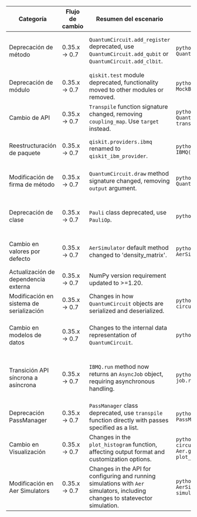| Categoría | Flujo de cambio | Resumen del escenario | Ejemplo de código en versión de origen | Ejemplo de código en versión de destino | Grado de dificultad | Grado de afectación SE/QSE | Referencia |
|---|---|---|---|---|---|---|---|
| Deprecación de método | 0.35.x → 0.7 | `QuantumCircuit.add_register` deprecated, use `QuantumCircuit.add_qubit` or `QuantumCircuit.add_clbit`. | ```python from qiskit import QuantumCircuit qc = QuantumCircuit() qc.add_register(2) ``` | ```python from qiskit import QuantumCircuit qc = QuantumCircuit() qc.add_qubit(2) ``` | Baja | QSE (Impacta la construcción de circuitos cuánticos) | [https://docs.quantum.ibm.com/api/qiskit/release-notes/0.7](https://docs.quantum.ibm.com/api/qiskit/release-notes/0.7) |
| Deprecación de módulo | 0.35.x → 0.7 | `qiskit.test` module deprecated, functionality moved to other modules or removed. | ```python from qiskit.test import MockBackend backend = MockBackend() ``` |  | Alta | SE (Impacta pruebas y desarrollo) | [https://docs.quantum.ibm.com/api/qiskit/release-notes/0.7](https://docs.quantum.ibm.com/api/qiskit/release-notes/0.7) |
| Cambio de API | 0.35.x → 0.7 | `Transpile` function signature changed, removing `coupling_map`.  Use `target` instead. | ```python from qiskit import transpile circuit = QuantumCircuit(2) transpiled_circuit = transpile(circuit, backend, coupling_map=coupling_map) ``` | ```python from qiskit import transpile circuit = QuantumCircuit(2) transpiled_circuit = transpile(circuit, target=backend) ``` | Moderada | QSE (Impacta la optimización de circuitos) | [https://docs.quantum.ibm.com/api/qiskit/release-notes/0.7](https://docs.quantum.ibm.com/api/qiskit/release-notes/0.7) |
| Reestructuración de paquete | 0.35.x → 0.7 | `qiskit.providers.ibmq` renamed to `qiskit_ibm_provider`. | ```python from qiskit.providers.ibmq import IBMQ ibm = IBMQ() ``` | ```python from qiskit_ibm_provider import IBMQ ibm = IBMQ() ``` | Moderada | SE (Impacta la organización del código) | [https://docs.quantum.ibm.com/api/qiskit/release-notes/0.7](https://docs.quantum.ibm.com/api/qiskit/release-notes/0.7) |
| Modificación de firma de método | 0.35.x → 0.7 | `QuantumCircuit.draw` method signature changed, removing `output` argument. | ```python from qiskit import QuantumCircuit qc = QuantumCircuit(2) qc.draw(output='text') ``` | ```python from qiskit import QuantumCircuit qc = QuantumCircuit(2) qc.draw() ``` | Baja | QSE (Impacta la visualización de circuitos) | [https://docs.quantum.ibm.com/api/qiskit/release-notes/0.7](https://docs.quantum.ibm.com/api/qiskit/release-notes/0.7) |
| Deprecación de clase | 0.35.x → 0.7 | `Pauli` class deprecated, use `PauliOp`. | ```python from qiskit import Pauli p = Pauli('X') ``` | ```python from qiskit import PauliOp p = PauliOp('X') ``` | Baja | QSE (Impacta la representación de operadores) | [https://docs.quantum.ibm.com/api/qiskit/release-notes/0.7](https://docs.quantum.ibm.com/api/qiskit/release-notes/0.7) |
| Cambio en valores por defecto | 0.35.x → 0.7 | `AerSimulator` default method changed to 'density_matrix'. | ```python from qiskit_aer import AerSimulator simulator = AerSimulator() job = simulator.run(circuit) ``` | ```python from qiskit_aer import AerSimulator simulator = AerSimulator(method='density_matrix') job = simulator.run(circuit) ``` | Baja | QSE (Impacta la simulación de circuitos) | [https://docs.quantum.ibm.com/api/qiskit/release-notes/0.7](https://docs.quantum.ibm.com/api/qiskit/release-notes/0.7) |
| Actualización de dependencia externa | 0.35.x → 0.7 | NumPy version requirement updated to >=1.20. |  |  | Moderada | SE (Impacta la compatibilidad del entorno) | [https://github.com/qiskit/qiskit/releases](https://github.com/qiskit/qiskit/releases) |
| Modificación en sistema de serialización | 0.35.x → 0.7 | Changes in how `QuantumCircuit` objects are serialized and deserialized. | ```python circuit = QuantumCircuit(2) serialized_circuit = circuit.serialize() ``` | ```python circuit = QuantumCircuit(2) serialized_circuit = circuit.serialize() # May require updated deserialization logic``` | Moderada | SE (Impacta la persistencia de circuitos) | [https://docs.quantum.ibm.com/migration-guides](https://docs.quantum.ibm.com/migration-guides) |
| Cambio en modelos de datos | 0.35.x → 0.7 | Changes to the internal data representation of `QuantumCircuit`. | ```python circuit = QuantumCircuit(2) print(circuit.data) ``` | ```python circuit = QuantumCircuit(2) print(circuit.data) # Data structure may be different``` | Moderada | QSE (Impacta la manipulación interna de circuitos) | [https://docs.quantum.ibm.com/migration-guides](https://docs.quantum.ibm.com/migration-guides) |
| Transición API síncrona a asíncrona | 0.35.x → 0.7 |  `IBMQ.run` method now returns an `AsyncJob` object, requiring asynchronous handling. | ```python job = ibm.run(circuit, backend) result = job.result() ``` | ```python import asyncio job = await ibm.run(circuit, backend) result = await job.result() ``` | Alta | SE/QSE (Impacta la ejecución de trabajos en IBM Quantum hardware) | [https://docs.quantum.ibm.com/api/qiskit/release-notes/0.7](https://docs.quantum.ibm.com/api/qiskit/release-notes/0.7) |
| Deprecación PassManager | 0.35.x → 0.7 | `PassManager` class deprecated, use `transpile` function directly with passes specified as a list. | ```python from qiskit.transpiler import PassManager pm = PassManager() pm.add(Optimize1Qubit) pm.run(circuit) ``` | ```python from qiskit import transpile circuit = transpile(circuit, optimization_level=3)``` | Moderada | QSE (Impacta la optimización de circuitos) | [https://docs.quantum.ibm.com/api/qiskit/release-notes/0.7](https://docs.quantum.ibm.com/api/qiskit/release-notes/0.7) |
| Cambio en Visualización | 0.35.x → 0.7 | Changes in the `plot_histogram` function, affecting output format and customization options. | ```python from qiskit import QuantumCircuit, execute, Aer circuit = QuantumCircuit(2) counts = execute(circuit, Aer.get_backend('qasm_simulator')).result().get_counts() plot_histogram(counts)``` | ```python from qiskit import QuantumCircuit, execute, Aer circuit = QuantumCircuit(2) counts = execute(circuit, Aer.get_backend('qasm_simulator')).result().get_counts() #plot_histogram may have different arguments``` | Baja | QSE (Impacta la visualización de resultados) | [https://docs.quantum.ibm.com/api/qiskit/release-notes/0.7](https://docs.quantum.ibm.com/api/qiskit/release-notes/0.7) |
| Modificación en Aer Simulators | 0.35.x → 0.7 | Changes in the API for configuring and running simulations with `Aer` simulators, including changes to statevector simulation. | ```python from qiskit_aer import AerSimulator simulator = AerSimulator(method='statevector') job = simulator.run(circuit) result = job.result()``` | ```python from qiskit_aer import AerSimulator simulator = AerSimulator(method='statevector') # API changes may affect how results are accessed``` | Moderada | QSE (Impacta la simulación de circuitos) | [https://docs.quantum.ibm.com/api/qiskit/release-notes/0.7](https://docs.quantum.ibm.com/api/qiskit/release-notes/0.7) |
```